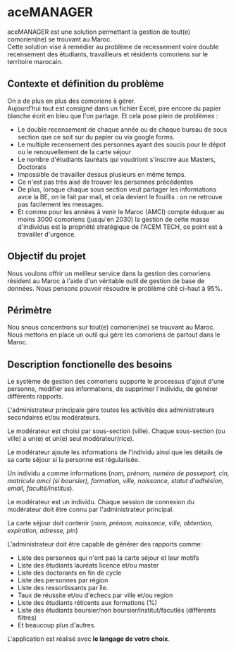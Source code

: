 # aceMANAGER

aceMANAGER est une solution permettant la gestion de tout(e) comorien(ne) se trouvant au Maroc. <br>
Cette solution vise à remédier au problème de recessement voire double recensement des étudiants, travailleurs et résidents comoriens sur le territoire marocain.

## Contexte et définition du problème

On a de plus en plus des comoriens à gérer.<br>
Aujourd'hui tout est consigné dans un fichier Excel, pire encore du papier blanche écrit en bleu que l'on partage. Et cela pose plein de problèmes :

* Le double recensement de chaque année ou de chaque bureau de sous section que ce soit sur du papier ou via google forms.
* Le multiple recensement des personnes ayant des soucis pour le dépot ou le renouvellement de la carte séjour
* Le nombre d'étudiants lauréats qui voudriont s'inscrire aux Masters, Doctorats
* Impossible de travailler dessus plusieurs en même temps.
* Ce n'est pas très aisé de trouver les personnes précédentes
* De plus, lorsque chaque sous section veut partager les informations avce la BE, on le fait par mail, et cela devient le fouillis : on ne retrouve pas facilement les messages.
* Et comme pour les années à venir le Maroc (AMCI) compte éduquer au moins 3000 comoriens (jusqu'en 2030) la gestion de cette masse d'individus est la propriété stratégique de l'ACEM TECH, ce point est à travailler d'urgence.


## Objectif du projet
Nous voulons offrir un meilleur service dans la gestion des comoriens résident au Maroc à l'aide d'un véritable outil de gestion de base de données. Nous pensons pouvoir résoudre le problème cité ci-haut à 95%.

## Périmètre

Nou snous concentrons sur tout(e) comorien(ne) se trouvant au Maroc.<br>
Nous mettons en place un outil qui gère les comoriens de partout dans le Maroc.

## Description fonctionelle des besoins

Le système de gestion des comoriens supporte le processus d'ajout d'une personne, modifier ses informations, de supprimer l'individu, de genérer différents rapports.

L'administrateur principale gère toutes les activités des administrateurs secondaires et/ou modérateurs.

Le modérateur est choisi par sous-section (ville). Chaque sous-section (ou ville) a un(e) et un(e) seul modérateur(rice).

Le modérateur ajoute les informations de l'individu ainsi que les détails de sa carte séjour si la personne est régularisée.

Un individu a comme informations (*nom, prénom, numéro de passeport, cin, matricule amci (si boursier), formation, ville, naissance, statut d'adhésion, email, faculté/institus*).

Le modérateur est un individu. Chaque session de connexion du modérateur doit être connu par l'administrateur principal.

La carte séjour doit contenir (*nom, prénom, naissance, ville, obtention, expiration, adresse, pin*)

L'administrateur doit être capable de générer des rapports comme:
  
- Liste des personnes qui n'ont pas la carte séjour et leur motifs
- Liste des étudiants lauréats licence et/ou master
- Liste des doctorants en fin de cycle
- Liste des personnes par région
- Liste des ressortissants par île.
- Taux de réussite et/ou d'échecs par ville et/ou region
- Liste des étudiants réticents aux formations (%)
- Liste des étudiants boursier/non boursier/institut/facutlés (différents filtres)
- Et beaucoup plus d'autres.

L'application est réalisé avec **le langage de votre choix**.


  

